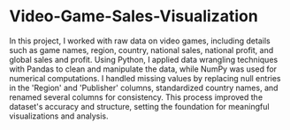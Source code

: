 # Video-Game-Sales-Visualization
In this project, I worked with raw data on video games, including details such as game names, region, country, national sales, national profit, and global sales and profit. Using Python, I applied data wrangling techniques with Pandas to clean and manipulate the data, while NumPy was used for numerical computations. I handled missing values by replacing null entries in the 'Region' and 'Publisher' columns, standardized country names, and renamed several columns for consistency. This process improved the dataset's accuracy and structure, setting the foundation for meaningful visualizations and analysis. 
